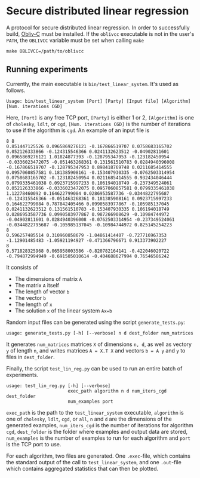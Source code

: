 # Secure distributed linear regression

A protocol for secure distributed linear regression.
In order to successfully build, [Obliv-C](https://github.com/samee/obliv-c/) must be installed. 
If the `oblivcc` executable is not in the user's `PATH`, the `OBLIVCC` variable must be set when calling `make`
```
make OBLIVCC=/path/to/oblivcc
```

## Running experiments
Currently, the main executable is `bin/test_linear_system`. It's used as follows.
```
Usage: bin/test_linear_system [Port] [Party] [Input file] [Algorithm] [Num. iterations CGD]
```
Here, `[Port]` is any free TCP port, `[Party]` is either 1 or 2, `[Algorithm]` is one of `cholesky`, `ldlt`, or `cgd`, `[Num. iterations CGD]` is the number of iterations to use if the algorithm is `cgd`. An example of an input file is
```
8 8
0.851447125526 0.0965869276121 -0.167866519707 0.0758683165702 0.052126333866 -0.124315546366 0.0241132623512 -0.04902811601 
0.0965869276121 1.01824877393 -0.128795347953 -0.123182450954 -0.0336023472075 -0.051463268361 0.131561510783 0.0284940396008 
-0.167866519707 -0.128795347953 0.898418769748 0.0211685414555 0.0957060857581 0.181385908161 -0.153407930335 -0.0762503314954 
0.0758683165702 -0.123182450954 0.0211685414555 0.932434046444 0.0799335461038 0.0923715997233 0.106194018749 -0.237349524061 
0.052126333866 -0.0336023472075 0.0957060857581 0.0799335461038 1.12278460092 0.164622799084 0.0286953587736 -0.0344822795687 
-0.124315546366 -0.051463268361 0.181385908161 0.0923715997233 0.164622799084 0.787842405466 0.0990583977867 -0.105985137045 
0.0241132623512 0.131561510783 -0.153407930335 0.106194018749 0.0286953587736 0.0990583977867 0.987266908629 -0.10984744972 
-0.04902811601 0.0284940396008 -0.0762503314954 -0.237349524061 -0.0344822795687 -0.105985137045 -0.10984744972 0.825145254223 
8
0.596257485514 0.310960858679 -1.04861414407 -0.727716967353 -1.12901485483 -1.05921194927 -0.471366796671 0.913373902227 
8
0.571828325968 0.065958003586 -0.820782164141 -0.422046020722 -0.794872994949 -0.691505010614 -0.404688627994 0.76546586242 
```
It consists of 
- The dimensions of matrix `A`
- The matrix `A` itself
- The length of vector `b`
- The vector `b`
- The length of `x`
- The solution `x` of the linear system `Ax=b`

Random input files can be generated using the script `generate_tests.py`:
```
usage: generate_tests.py [-h] [--verbose] n d dest_folder num_matrices
```
It generates `num_matrices` matrices `X` of dimensions `n, d`, as well as vectory `y` of length `n`, and writes matrices `A = X.T X` and vectors `b = A y` and `y` to files in `dest_folder`.

Finally, the script `test_lin_reg.py` can be used to run an entire batch of experiments.
```
usage: test_lin_reg.py [-h] [--verbose]
                       exec_path algorithm n d num_iters_cgd dest_folder
                       num_examples port
```
`exec_path` is the path to the `test_linear_system` executable, `algorithm` is one of `cholesky`, `ldlt`, `cgd`, or `all`, `n` and `d` are the dimensions of the generated examples, `num_iters_cgd` is the number of iterations for algorithm `cgd`, `dest_folder` is the folder where examples and output data are stored, `num_examples` is the number of examples to run for each algorithm and `port` is the TCP port to use. 

For each algorithm, two files are generated. One `.exec`-file, which contains the standard output of the call to `test_linear_system`, and one `.out`-file which contains aggregated statistics that can then be plotted.
